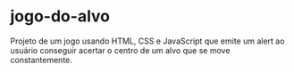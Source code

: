# jogo-do-alvo
Projeto de um jogo usando HTML, CSS e JavaScript que emite um alert ao usuário conseguir acertar o centro de um alvo que se move constantemente.
